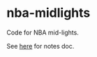 # nba-midlights

Code for NBA mid-lights.

See [here](https://docs.google.com/document/d/1O63A0ZqUo_-5Kp7YrVpc6f_02PndsTvvwCEJmmM7Ark/edit) for notes doc.
